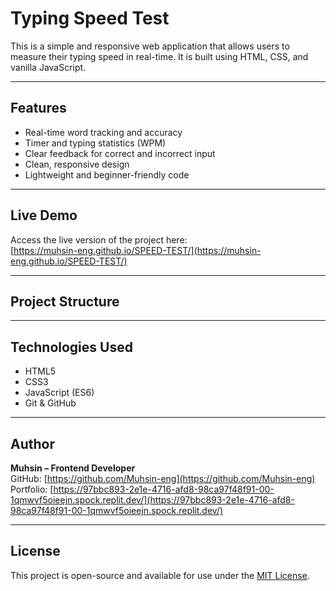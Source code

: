 # Typing Speed Test

This is a simple and responsive web application that allows users to measure their typing speed in real-time. It is built using HTML, CSS, and vanilla JavaScript.

---

## Features

- Real-time word tracking and accuracy
- Timer and typing statistics (WPM)
- Clear feedback for correct and incorrect input
- Clean, responsive design
- Lightweight and beginner-friendly code

---

## Live Demo

Access the live version of the project here:  
[https://muhsin-eng.github.io/SPEED-TEST/](https://muhsin-eng.github.io/SPEED-TEST/)

---

## Project Structure


---

## Technologies Used

- HTML5  
- CSS3  
- JavaScript (ES6)  
- Git & GitHub

---

## Author

**Muhsin – Frontend Developer**  
GitHub: [https://github.com/Muhsin-eng](https://github.com/Muhsin-eng)  
Portfolio: [https://97bbc893-2e1e-4716-afd8-98ca97f48f91-00-1qmwvf5oieejn.spock.replit.dev/](https://97bbc893-2e1e-4716-afd8-98ca97f48f91-00-1qmwvf5oieejn.spock.replit.dev/)

---

## License

This project is open-source and available for use under the [MIT License](LICENSE).
